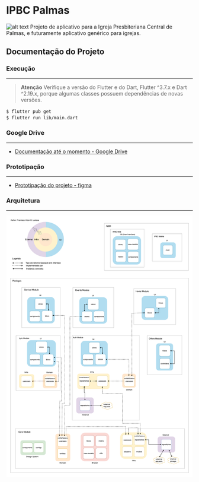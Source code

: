 # IPBC Palmas
![alt text](https://github.com/victor-lustosa/ipbc-palmas-flutter/blob/develop/docs/IPB-banner.png)
Projeto de aplicativo para a Igreja Presbiteriana Central de Palmas, e futuramente aplicativo genérico para igrejas.

## Documentação do Projeto

### Execução
---

> **Atenção**
> Verifique a versão do Flutter e do Dart, Flutter ^3.7.x e Dart ^2.19.x, porque algumas classes possuem dependências de novas versões.

```bash
$ flutter pub get
$ flutter run lib/main.dart
```

### Google Drive
---
- [Documentação até o momento - Google Drive](https://drive.google.com/drive/folders/14hMQTKQDkKlj2iBuQUMvcYcF_1K0i79o?usp=sharing)

### Prototipação
---
- [Prototipação do projeto - figma](https://www.figma.com/file/ynwf4IxDmaymB1RfynJdow/IPB-app-0.0.4?t=fiow2g3IIoUpaiY1-0)

### Arquitetura
---
![alt text](https://github.com/victor-lustosa/ipbc-palmas-flutter/blob/develop/docs/arquitetura-frontend-ipb.png)

